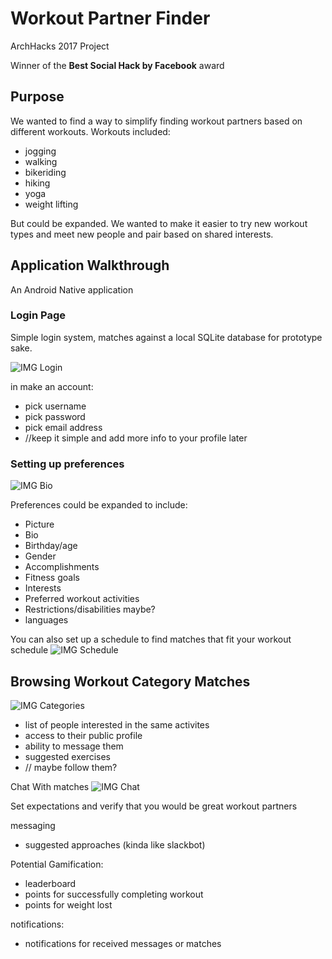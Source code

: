 # Workout Partner Finder

ArchHacks 2017 Project

Winner of the **Best Social Hack by Facebook** award

## Purpose

We wanted to find a way to simplify finding workout partners based on different workouts. Workouts included:

- jogging
- walking
- bikeriding
- hiking
- yoga
- weight lifting

But could be expanded. We wanted to make it easier to try new workout types and meet new people and pair based on shared interests.

## Application Walkthrough

An Android Native application

### Login Page

Simple login system, matches against a local SQLite database for prototype sake.

![IMG Login](./screenshots/login.png)

in make an account:

- pick username
- pick password
- pick email address
- //keep it simple and add more info to your profile later

### Setting up preferences

![IMG Bio](./screenshots/preference-bio.png)

Preferences could be expanded to include:

- Picture
- Bio
- Birthday/age
- Gender
- Accomplishments
- Fitness goals
- Interests
- Preferred workout activities
- Restrictions/disabilities maybe?
- languages

You can also set up a schedule to find matches that fit your workout schedule
![IMG Schedule](./screenshots/preference-planner.png)

## Browsing Workout Category Matches

![IMG Categories](./screenshots/preference-workouts.png)

- list of people interested in the same activites
- access to their public profile
- ability to message them
- suggested exercises
- // maybe follow them?

Chat With matches
![IMG Chat](./screenshots/chat.png)

Set expectations and verify that you would be great workout partners

messaging

- suggested approaches (kinda like slackbot)

Potential Gamification:

- leaderboard
- points for successfully completing workout
- points for weight lost

notifications:

- notifications for received messages or matches
